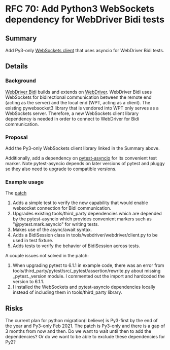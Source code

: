 # RFC 70: Add Python3 WebSockets dependency for WebDriver Bidi tests

## Summary

Add Py3-only [WebSockets client](https://github.com/aaugustin/websockets) that uses asyncio for WebDriver Bidi tests. 

## Details

### Background

[WebDriver Bidi](https://w3c.github.io/webdriver-bidi/) builds and extends on [WebDriver](https://w3c.github.io/webdriver/).
WebDriver Bidi uses WebSockets for bidirectional communication between the remote end (acting as the server) and the local end (WPT, acting as a client).
The existing pywebsocket3 library that is vendored into WPT only serves as a WebSockets server. Therefore, a new WebSockets client library dependency is needed in order to connect to WebDriver for Bidi communication.  

### Proposal

Add the Py3-only WebSockets client library linked in the Summary above.

Additionally, add a dependency on [pytest-asyncio](https://github.com/pytest-dev/pytest-asyncio) for its convenient test marker.
Note pytest-asyncio depends on later versions of pytest and pluggy so they also need to upgrade to compatible versions.

### Example usage

The [patch](https://github.com/web-platform-tests/wpt/pull/26510) 
1. Adds a simple test to verify the new capability that would enable websocket connection for Bidi communication.
1. Upgrades existing tools/third_party dependencies which are depended by the pytest-asyncio which provides convenient markers such as
"@pytest.mark.asyncio" for writing tests.
1. Makes use of the async/await syntax.
1. Adds a BidiSession class in tools/webdriver/webdriver/client.py to be used
in test fixture.
1. Adds tests to verify the behavior of BidiSession across tests.

A couple issues not solved in the patch:

1. When upgrading pytest to 6.1.1 in example code, there was an error from tools/third_party/pytest/src/_pytest/assertion/rewrite.py
about missing _pytest._version module.
I commented out the import and hardcoded the version to 6.1.1.
1. I installed the WebSockets and pytest-asyncio dependencies locally instead of including them in tools/third_party library.

## Risks

The current plan for python migration(I believe) is Py3-first by the end of the year and Py3-only Feb 2021.
The patch is Py3-only and there is a gap of 3 months from now and then.
Do we want to wait until then to add the dependencies?
Or do we want to be able to exclude these dependencies for Py2?
